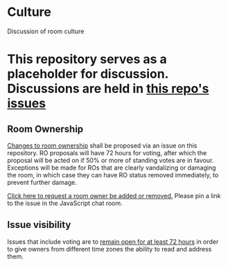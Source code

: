 # Culture
Discussion of room culture

# This repository serves as a placeholder for discussion. Discussions are held in [this repo's issues](https://github.com/JavaScriptRoom/culture/issues)

## Room Ownership
[Changes to room ownership](https://github.com/JavaScriptRoom/culture/issues/1) shall be proposed via an issue on this repository. RO proposals will have 72 hours for voting, after which the proposal will be acted on if 50% or more of standing votes are in favour. Exceptions will be made for ROs that are clearly vandalizing or damaging the room, in which case they can have RO status removed immediately, to prevent further damage.

[Click here to request a room owner be added or removed.](https://github.com/JavaScriptRoom/culture/issues/new) Please pin a link to the issue in the JavaScript chat room.

## Issue visibility

Issues that include voting are to [remain open for at least 72 hours](https://github.com/JavaScriptRoom/culture/issues/12) in order to give owners from different time zones the ability to read and address them. 
